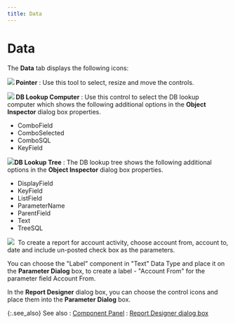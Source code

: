```yaml
---
title: Data
---
```


# Data


The **Data** tab displays the following  icons:


**![]({{site.rmgr_baseurl}}/img/rm_pointer.gif) Pointer**
: Use this tool to select, resize and move the controls.


**![]({{site.rmgr_baseurl}}/img/rm_db_lookup_combo.gif) DB Lookup Computer**
: Use this control to select the DB lookup computer  which shows the following additional options in the **Object 
 Inspector** dialog box properties.

- ComboField
- ComboSelected
- ComboSQL
- KeyField



**![]({{site.rmgr_baseurl}}/img/rm_db_lookuptree.gif)DB Lookup Tree**
: The DB lookup tree shows the following additional  options in the **Object Inspector**  dialog box properties.

- DisplayField
- KeyField
- ListField
- ParameterName
- ParentField
- Text
- TreeSQL



![]({{site.rmgr_baseurl}}/img/example.gif)  To  create a report for account activity, choose account from, account to,  date and include un-posted check box as the parameters.


You can choose the "Label" component  in "Text" Data Type and place it on the **Parameter 
 Dialog** box, to create a label - "Account From" for the  parameter field Account From.


In the **Report 
 Designer** dialog box, you can choose the control icons and place  them into the **Parameter** **Dialog** box.


{:.see_also}
See also
: [Component Panel]({{site.rmgr_baseurl}}/manager/window/creating-reports/parameter-interface/the-report-designer/component_panel.html)
: [Report  Designer dialog box]({{site.rmgr_baseurl}}/manager/window/creating-reports/parameter-interface/the-report-designer/report_parameter_dialog_designer.html)
